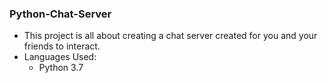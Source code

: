 ### Python-Chat-Server

 - This project is all about creating a chat server created for you and your friends to interact.
 - Languages Used:
     - Python 3.7
 
